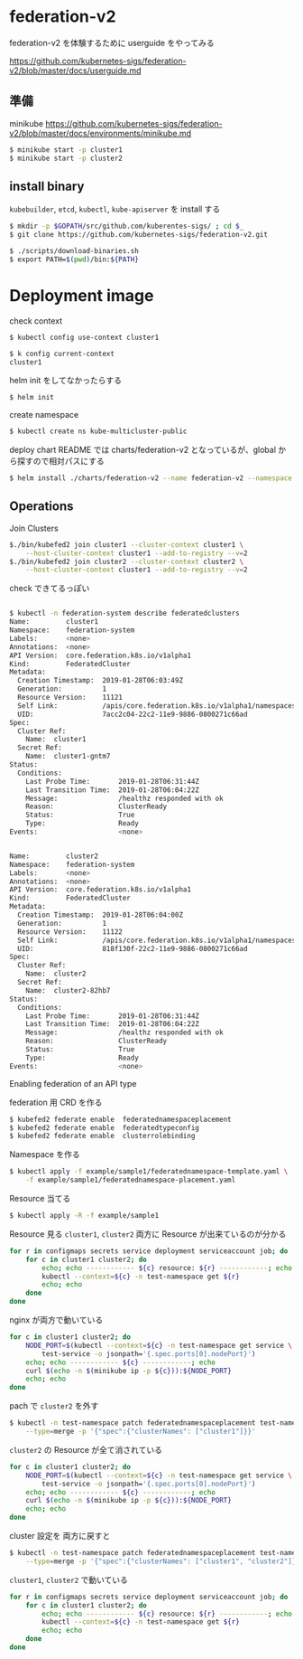 federation-v2
======

federation-v2 を体験するために userguide をやってみる

https://github.com/kubernetes-sigs/federation-v2/blob/master/docs/userguide.md

## 準備
minikube https://github.com/kubernetes-sigs/federation-v2/blob/master/docs/environments/minikube.md

```sh
$ minikube start -p cluster1
$ minikube start -p cluster2
```

## install binary

`kubebuilder`, `etcd`, `kubectl`, `kube-apiserver` を install する

```sh
$ mkdir -p $GOPATH/src/github.com/kuberentes-sigs/ ; cd $_
$ git clone https://github.com/kubernetes-sigs/federation-v2.git

$ ./scripts/download-binaries.sh
$ export PATH=$(pwd)/bin:${PATH}
```

# Deployment image

check context
```sh
$ kubectl config use-context cluster1

$ k config current-context
cluster1
```

helm init をしてなかったらする
```sh
$ helm init
```

create namespace
```sh
$ kubectl create ns kube-multicluster-public
```

deploy chart
README では charts/federation-v2 となっているが、global から探すので相対パスにする

```sh
$ helm install ./charts/federation-v2 --name federation-v2 --namespace federation-system
```

## Operations

Join Clusters
```sh
$./bin/kubefed2 join cluster1 --cluster-context cluster1 \
    --host-cluster-context cluster1 --add-to-registry --v=2
$./bin/kubefed2 join cluster2 --cluster-context cluster2 \
    --host-cluster-context cluster1 --add-to-registry --v=2
```

check
できてるっぽい
```sh

$ kubectl -n federation-system describe federatedclusters
Name:         cluster1
Namespace:    federation-system
Labels:       <none>
Annotations:  <none>
API Version:  core.federation.k8s.io/v1alpha1
Kind:         FederatedCluster
Metadata:
  Creation Timestamp:  2019-01-28T06:03:49Z
  Generation:          1
  Resource Version:    11121
  Self Link:           /apis/core.federation.k8s.io/v1alpha1/namespaces/federation-system/federatedclusters/cluster1
  UID:                 7acc2c04-22c2-11e9-9886-0800271c66ad
Spec:
  Cluster Ref:
    Name:  cluster1
  Secret Ref:
    Name:  cluster1-gntm7
Status:
  Conditions:
    Last Probe Time:       2019-01-28T06:31:44Z
    Last Transition Time:  2019-01-28T06:04:22Z
    Message:               /healthz responded with ok
    Reason:                ClusterReady
    Status:                True
    Type:                  Ready
Events:                    <none>


Name:         cluster2
Namespace:    federation-system
Labels:       <none>
Annotations:  <none>
API Version:  core.federation.k8s.io/v1alpha1
Kind:         FederatedCluster
Metadata:
  Creation Timestamp:  2019-01-28T06:04:00Z
  Generation:          1
  Resource Version:    11122
  Self Link:           /apis/core.federation.k8s.io/v1alpha1/namespaces/federation-system/federatedclusters/cluster2
  UID:                 818f130f-22c2-11e9-9886-0800271c66ad
Spec:
  Cluster Ref:
    Name:  cluster2
  Secret Ref:
    Name:  cluster2-82hb7
Status:
  Conditions:
    Last Probe Time:       2019-01-28T06:31:44Z
    Last Transition Time:  2019-01-28T06:04:22Z
    Message:               /healthz responded with ok
    Reason:                ClusterReady
    Status:                True
    Type:                  Ready
Events:                    <none>
```

Enabling federation of an API type

federation 用 CRD を作る

```sh
$ kubefed2 federate enable  federatednamespaceplacement
$ kubefed2 federate enable  federatedtypeconfig
$ kubefed2 federate enable  clusterrolebinding
```

Namespace を作る
```sh
$ kubectl apply -f example/sample1/federatednamespace-template.yaml \
    -f example/sample1/federatednamespace-placement.yaml
```

Resource 当てる
```sh
$ kubectl apply -R -f example/sample1
```

Resource 見る
`cluster1`, `cluster2` 両方に Resource が出来ているのが分かる
```sh
for r in configmaps secrets service deployment serviceaccount job; do
    for c in cluster1 cluster2; do
        echo; echo ------------ ${c} resource: ${r} ------------; echo
        kubectl --context=${c} -n test-namespace get ${r}
        echo; echo
    done
done
```

nginx が両方で動いている
```sh
for c in cluster1 cluster2; do
    NODE_PORT=$(kubectl --context=${c} -n test-namespace get service \
        test-service -o jsonpath='{.spec.ports[0].nodePort}')
    echo; echo ------------ ${c} ------------; echo
    curl $(echo -n $(minikube ip -p ${c})):${NODE_PORT}
    echo; echo
done
```


pach で `cluster2` を外す
```sh
$ kubectl -n test-namespace patch federatednamespaceplacement test-namespace \
    --type=merge -p '{"spec":{"clusterNames": ["cluster1"]}}'
```

`cluster2` の Resource が全て消されている
```sh
for c in cluster1 cluster2; do
    NODE_PORT=$(kubectl --context=${c} -n test-namespace get service \
        test-service -o jsonpath='{.spec.ports[0].nodePort}')
    echo; echo ------------ ${c} ------------; echo
    curl $(echo -n $(minikube ip -p ${c})):${NODE_PORT}
    echo; echo
done
```

cluster 設定を 両方に戻すと

```sh
$ kubectl -n test-namespace patch federatednamespaceplacement test-namespace \
    --type=merge -p '{"spec":{"clusterNames": ["cluster1", "cluster2"]}}'
```

`cluster1`, `cluster2` で動いている

```sh
for r in configmaps secrets service deployment serviceaccount job; do
    for c in cluster1 cluster2; do
        echo; echo ------------ ${c} resource: ${r} ------------; echo
        kubectl --context=${c} -n test-namespace get ${r}
        echo; echo
    done
done
```
